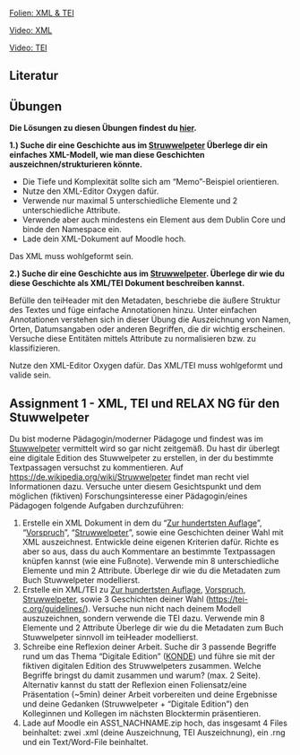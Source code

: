 [Folien: XML & TEI](https://docs.google.com/presentation/d/1fl0mrNu-NYNPvR9EhfEAedEdb8qoTlE-vXvN0PnKsis/edit?usp=sharing)

[Video: XML](https://youtu.be/1ap-zO_bTMs)

[Video: TEI](https://youtu.be/j0VwsoGEfrk)

## Literatur

## Übungen

**Die Lösungen zu diesen Übungen findest du [hier](https://github.com/chpollin/Teaching/tree/master/TTT/TTT_1_XML_TEI/Uebungen).**

**1.) Suche dir eine Geschichte aus im [Struwwelpeter](https://de.wikisource.org/wiki/Der_Struwwelpeter) Überlege dir ein einfaches XML-Modell, wie man diese Geschichten auszeichnen/strukturieren könnte.**

- Die Tiefe und Komplexität sollte sich am “Memo”-Beispiel orientieren.
- Nutze den XML-Editor Oxygen dafür. 
- Verwende nur maximal 5 unterschiedliche Elemente und 2 unterschiedliche Attribute.
- Verwende aber auch mindestens ein Element aus dem Dublin Core und binde den Namespace ein. 
- Lade dein XML-Dokument auf Moodle hoch.

Das XML muss wohlgeformt sein.

**2.) Suche dir eine Geschichte aus im [Struwwelpeter](https://de.wikisource.org/wiki/Der_Struwwelpeter). Überlege dir wie du diese Geschichte als XML/TEI Dokument beschreiben kannst.**  

Befülle den teiHeader mit den Metadaten, beschriebe die äußere Struktur  des Textes und füge einfache Annotationen hinzu. Unter einfachen  Annotationen verstehen sich in dieser Übung die Auszeichnung von Namen,  Orten, Datumsangaben oder anderen Begriffen, die dir wichtig erscheinen. Versuche diese Entitäten mittels Attribute zu normalisieren bzw. zu  klassifizieren. 

Nutze den XML-Editor Oxygen dafür. Das XML/TEI muss wohlgeformt und valide sein.

## Assignment 1 - XML, TEI und RELAX NG für den Stuwwelpeter

Du bist moderne Pädagogin/moderner Pädagoge und findest was im [Stuwwelpeter](https://de.wikipedia.org/wiki/Struwwelpeter) vermittelt wird so gar nicht zeitgemäß. Du hast dir überlegt eine digitale Edition des Stuwwelpeter zu erstellen, in der du  bestimmte Textpassagen versuchst zu kommentieren. Auf https://de.wikipedia.org/wiki/Struwwelpeter findet man recht viel Informationen dazu. Versuche unter diesem Gesichtspunkt und dem möglichen (fiktiven) Forschungsinteresse einer Pädagogin/eines Pädagogen folgende Aufgaben durchzuführen: 

1. Erstelle ein XML Dokument in dem du “[Zur hundertsten Auflage](https://de.wikisource.org/wiki/Der_Struwwelpeter/Zur_hundertsten_Auflage)”, “[Vorspruch](https://de.wikisource.org/wiki/Der_Struwwelpeter/Vorspruch)”, “[Struwwelpeter](https://de.wikisource.org/wiki/Der_Struwwelpeter/Struwwelpeter)”, sowie eine Geschichten deiner Wahl mit XML auszeichnest. Entwickle deine eigenen Kriterien dafür. Richte es aber so aus, dass du auch Kommentare an bestimmte Textpassagen knüpfen kannst (wie eine Fußnote). Verwende min 8 unterschiedliche Elemente und min 2 Attribute. Überlege dir wie du die Metadaten zum Buch Stuwwelpeter modellierst.
2. Erstelle ein XML/TEI zu [Zur hundertsten Auflage](https://de.wikisource.org/wiki/Der_Struwwelpeter/Zur_hundertsten_Auflage), [Vorspruch](https://de.wikisource.org/wiki/Der_Struwwelpeter/Vorspruch), [Struwwelpeter](https://de.wikisource.org/wiki/Der_Struwwelpeter/Struwwelpeter), sowie 3 Geschichten deiner Wahl (https://tei-c.org/guidelines/). Versuche nun nicht nach deinem Modell auszuzeichnen, sondern verwende die TEI dazu. Verwende min 8 Elemente und 2 Attribute Überlege dir wie du die Metadaten zum Buch Stuwwelpeter sinnvoll im teiHeader modellierst.
3. Schreibe eine Reflexion deiner Arbeit. Suche dir 3 passende Begriffe rund um das Thema “Digitale Edition” ([KONDE](https://www.digitale-edition.at/archive/objects/context:konde/methods/sdef:Context/get?mode=terms)) und führe sie mit der fiktiven digitalen Edition des Struwwelpeters zusammen. Welche Begriffe bringst du damit zusammen und warum?  (max. 2 Seite).
Alternativ kannst du statt der Reflexion einen Foliensatz/eine Präsentation (~5min) deiner Arbeit vorbereiten und deine Ergebnisse und deine Gedanken (Struwwelpeter + “Digitale Edition”) den Kolleginnen und Kollegen im nächsten Blocktermin präsentieren.
4. Lade auf Moodle ein ASS1_NACHNAME.zip hoch, das insgesamt 4 Files beinhaltet: zwei .xml (deine Auszeichnung, TEI Auszeichnung), ein .rng und ein Text/Word-File beinhaltet.


